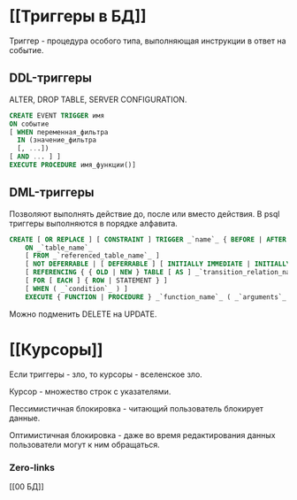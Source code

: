 # [[Триггеры в БД]]
Триггер - процедура особого типа, выполняющая инструкции в ответ на событие.

## DDL-триггеры
ALTER, DROP TABLE, SERVER CONFIGURATION.

```sql
CREATE EVENT TRIGGER имя
ON событие
[ WHEN переменная_фильтра
  IN (значение_фильтра
  [, ...])
[ AND ... ] ]
EXECUTE PROCEDURE имя_функции()]
```

## DML-триггеры
Позволяют выполнять действие до, после или вместо действия.
В psql триггеры выполняются в порядке алфавита.

```sql
CREATE [ OR REPLACE ] [ CONSTRAINT ] TRIGGER _`name`_ { BEFORE | AFTER | INSTEAD OF } { _`event`_ [ OR ... ] }
    ON _`table_name`_
    [ FROM _`referenced_table_name`_ ]
    [ NOT DEFERRABLE | [ DEFERRABLE ] [ INITIALLY IMMEDIATE | INITIALLY DEFERRED ] ]
    [ REFERENCING { { OLD | NEW } TABLE [ AS ] _`transition_relation_name`_ } [ ... ] ]
    [ FOR [ EACH ] { ROW | STATEMENT } ]
    [ WHEN ( _`condition`_ ) ]
    EXECUTE { FUNCTION | PROCEDURE } _`function_name`_ ( _`arguments`_ )
```

Можно подменить DELETE на UPDATE.

# [[Курсоры]]
Если триггеры - зло, то курсоры - вселенское зло.

Курсор - множество строк с указателями.

Пессимистичная блокировка - читающий пользователь блокирует данные.

Оптимистичная блокировка - даже во время редактирования данных пользователи могут к ним обращаться.

### Zero-links
[[00 БД]]